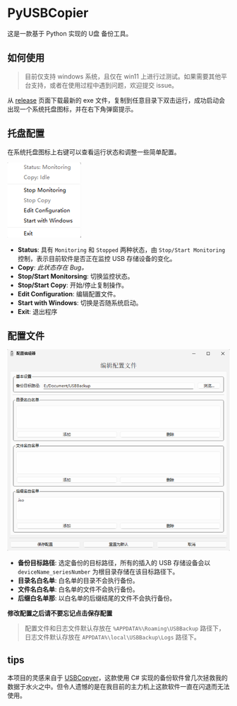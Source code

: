 # PyUSBCopier
这是一款基于 Python 实现的 U盘 备份工具。

## 如何使用
> 目前仅支持 windows 系统，且仅在 win11 上进行过测试。如果需要其他平台支持，或者在使用过程中遇到问题，欢迎提交 issue。

从 [release](https://github.com/JesperY/PyUSBCopier/releases) 页面下载最新的 exe 文件，复制到任意目录下双击运行，成功启动会出现一个系统托盘图标，并在右下角弹窗提示。

## 托盘配置
在系统托盘图标上右键可以查看运行状态和调整一些简单配置。

![右键托盘配置](imgs/simple_config.png)

* **Status**: 具有 `Monitoring` 和 `Stopped` 两种状态，由 `Stop/Start Monitoring` 控制，表示目前软件是否正在监控 USB 存储设备的变化。
* **Copy**: *此状态存在 Bug。*
* **Stop/Start Monitorsing**: 切换监控状态。
* **Stop/Start Copy**: 开始/停止复制操作。
* **Edit Configuration**: 编辑配置文件。
* **Start with Windows**: 切换是否随系统启动。
* **Exit**: 退出程序

## 配置文件
![配置编辑器](imgs/edit_configuration.png)
* **备份目标路径**: 选定备份的目标路径，所有的插入的 USB 存储设备会以 `deviceName_seriesNumber` 为根目录存储在该目标路径下。
* **目录名白名单**: 白名单的目录不会执行备份。
* **文件名白名单**: 白名单的文件不会执行备份。
* **后缀白名单那**: 以白名单的后缀结尾的文件不会执行备份。

**修改配置之后请不要忘记点击保存配置**
> 配置文件和日志文件默认存放在 `%APPDATA%\Roaming\USBBackup` 路径下，日志文件默认存放在 `APPDATA%\local\USBBackup\Logs` 路径下。
## tips
本项目的灵感来自于 [USBCopyer](https://github.com/kenvix/USBCopyer)，这款使用 C# 实现的备份软件曾几次拯救我的数据于水火之中。但令人遗憾的是在我目前的主力机上这款软件一直在闪退而无法使用。

